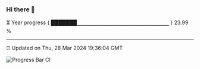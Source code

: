 ### Hi there 👋

⏳ Year progress { ███████▁▁▁▁▁▁▁▁▁▁▁▁▁▁▁▁▁▁▁▁▁▁▁ } 23.99 %

---

⏰ Updated on Thu, 28 Mar 2024 19:36:04 GMT

![Progress Bar CI](https://github.com/IshwaranRudhara/GIT-ACTION/workflows/Progress%20Bar%20CI/badge.svg)
